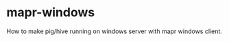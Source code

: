 mapr-windows
============

How to make pig/hive running on windows server with mapr windows client.
